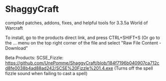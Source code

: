 # ShaggyCraft
compiled patches, addons, fixes, and helpful tools for 3.3.5a World of Warcraft

To install, go to the products direct link, and press CTRL+SHIFT+S
 (Or go to the ... menu on the top right corner of the file and select "Raw File Content - Download"

Beta Products:
SCSE_Fizzle: https://github.com/UnePomme/ShaggyCraft/blob/184f7196b040907ca712cd8fe0038b4ad88ad242/SCSE%20Fizzle%201.4.exe
(Turns off the spell fizzle sound when failing to cast a spell)

